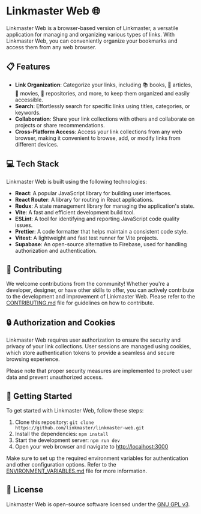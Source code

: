 # Linkmaster Web 🌐

Linkmaster Web is a browser-based version of Linkmaster, a versatile application for managing and organizing various types of links. With Linkmaster Web, you can conveniently organize your bookmarks and access them from any web browser.

## 📋 Features

- **Link Organization**: Categorize your links, including 📚 books, 📝 articles, 🎥 movies, 📁 repositories, and more, to keep them organized and easily accessible.
- **Search**: Effortlessly search for specific links using titles, categories, or keywords.
- **Collaboration**: Share your link collections with others and collaborate on projects or share recommendations.
- **Cross-Platform Access**: Access your link collections from any web browser, making it convenient to browse, add, or modify links from different devices.

## 💻 Tech Stack

Linkmaster Web is built using the following technologies:

- **React**: A popular JavaScript library for building user interfaces.
- **React Router**: A library for routing in React applications.
- **Redux**: A state management library for managing the application's state.
- **Vite**: A fast and efficient development build tool.
- **ESLint**: A tool for identifying and reporting JavaScript code quality issues.
- **Prettier**: A code formatter that helps maintain a consistent code style.
- **Vitest**: A lightweight and fast test runner for Vite projects.
- **Supabase**: An open-source alternative to Firebase, used for handling authorization and authentication.

## 🤝 Contributing

We welcome contributions from the community! Whether you're a developer, designer, or have other skills to offer, you can actively contribute to the development and improvement of Linkmaster Web. Please refer to the [CONTRIBUTING.md](CONTRIBUTING.md) file for guidelines on how to contribute.

## 🔒 Authorization and Cookies

Linkmaster Web requires user authorization to ensure the security and privacy of your link collections. User sessions are managed using cookies, which store authentication tokens to provide a seamless and secure browsing experience.

Please note that proper security measures are implemented to protect user data and prevent unauthorized access.

## 🚀 Getting Started

To get started with Linkmaster Web, follow these steps:

1. Clone this repository: `git clone https://github.com/linkmaster/linkmaster-web.git`
2. Install the dependencies: `npm install`
3. Start the development server: `npm run dev`
4. Open your web browser and navigate to [http://localhost:3000](http://localhost:3000)

Make sure to set up the required environment variables for authentication and other configuration options. Refer to the [ENVIRONMENT_VARIABLES.md](ENVIRONMENT_VARIABLES.md) file for more information.

## 📄 License

Linkmaster Web is open-source software licensed under the [GNU GPL v3](LICENSE).
